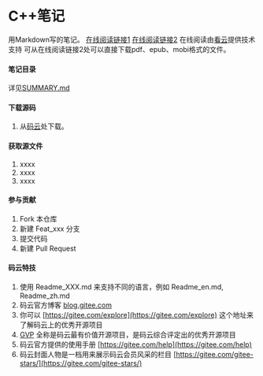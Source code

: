 # C++笔记
用Markdown写的笔记。
[在线阅读链接1](http://cpplearn.objectkaz.cn) [在线阅读链接2](https://www.kancloud.cn/z1481281370/cpplearn)
在线阅读由[看云](https://www.kancloud.cn)提供技术支持
可从在线阅读链接2处可以直接下载pdf、epub、mobi格式的文件。

#### 笔记目录
详见[SUMMARY.md](./SUMMARY.md)


#### 下载源码
1.  从[码云](https://gitee.com/pikoyo/cpplearn)处下载。

#### 获取源文件

1.  xxxx
2.  xxxx
3.  xxxx

#### 参与贡献

1.  Fork 本仓库
2.  新建 Feat_xxx 分支
3.  提交代码
4.  新建 Pull Request


#### 码云特技

1.  使用 Readme\_XXX.md 来支持不同的语言，例如 Readme\_en.md, Readme\_zh.md
2.  码云官方博客 [blog.gitee.com](https://blog.gitee.com)
3.  你可以 [https://gitee.com/explore](https://gitee.com/explore) 这个地址来了解码云上的优秀开源项目
4.  [GVP](https://gitee.com/gvp) 全称是码云最有价值开源项目，是码云综合评定出的优秀开源项目
5.  码云官方提供的使用手册 [https://gitee.com/help](https://gitee.com/help)
6.  码云封面人物是一档用来展示码云会员风采的栏目 [https://gitee.com/gitee-stars/](https://gitee.com/gitee-stars/)